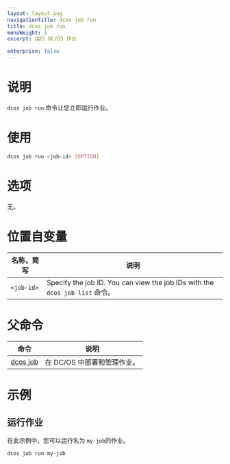 ```yaml
---
layout: layout.pug
navigationTitle: dcos job run
title: dcos job run
menuWeight: 5
excerpt: 运行 DC/OS 作业

enterprise: false
---
```




# 说明
`dcos job run` 命令让您立即运行作业。

# 使用

```bash
dcos job run <job-id> [OPTION]
```

# 选项

无。

# 位置自变量

| 名称，简写 | 说明 |
|---------|-------------|
| `<job-id>`   |   Specify the job ID. You can view the job IDs with the `dcos job list` 命令。|

# 父命令

| 命令 | 说明 |
|---------|-------------|
|  [dcos job](/dcos/cn/1.11/cli/command-reference/dcos-job/)  | 在 DC/OS 中部署和管理作业。|

# 示例

## 运行作业

在此示例中，您可以运行名为 `my-job`的作业。

```bash
dcos job run my-job
```

